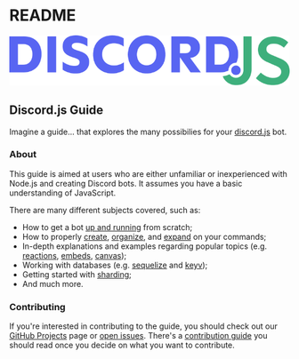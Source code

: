 # README

![Discord.js Guide](.gitbook/assets/banner-blurple-small.png)

## Discord.js Guide

Imagine a guide... that explores the many possibilies for your [discord.js](https://github.com/discordjs/discord.js) bot.

### About

This guide is aimed at users who are either unfamiliar or inexperienced with Node.js and creating Discord bots. It assumes you have a basic understanding of JavaScript.

There are many different subjects covered, such as:

* How to get a bot [up and running](https://discordjs.guide/preparations/) from scratch;
* How to properly [create](https://discordjs.guide/creating-your-bot/), [organize](https://discordjs.guide/command-handling/), and [expand](https://discordjs.guide/command-handling/adding-features) on your commands;
* In-depth explanations and examples regarding popular topics \(e.g. [reactions](https://discordjs.guide/popular-topics/reactions), [embeds](https://discordjs.guide/popular-topics/embeds), [canvas](https://discordjs.guide/popular-topics/canvas)\);
* Working with databases \(e.g. [sequelize](https://discordjs.guide/sequelize/) and [keyv](https://discordjs.guide/keyv/)\);
* Getting started with [sharding](https://discordjs.guide/sharding/);
* And much more.

### Contributing

If you're interested in contributing to the guide, you should check out our [GitHub Projects](https://github.com/discordjs/guide/projects) page or [open issues](https://github.com/discordjs/guide/issues). There's a [contribution guide](https://github.com/discordjs/guide/blob/master/CONTRIBUTING.md) you should read once you decide on what you want to contribute.

